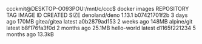 ccckmit@DESKTOP-O093POU:/mnt/c/ccc$ docker images
REPOSITORY      TAG       IMAGE ID       CREATED        SIZE
denoland/deno   1.13.1    b07421701f2b   3 days ago     170MB
gitea/gitea     latest    a0b2879ad153   2 weeks ago    148MB
alpine/git      latest    b8f176fa3f0d   2 months ago   25.1MB
hello-world     latest    d1165f221234   5 months ago   13.3kB